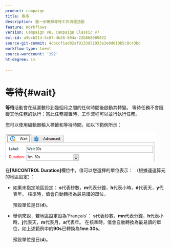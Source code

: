 ```yaml
---
product: campaign
title: 等待
description: 進一步瞭解等待工作流程活動
feature: Workflows
version: Campaign v8, Campaign Classic v7
exl-id: a9bcb214-5c87-4b26-804a-22b868905022
source-git-commit: 4cbccf1ad02af9133d51933e3e0d010b5c8c43bd
workflow-type: tm+mt
source-wordcount: '192'
ht-degree: 1%

---
```


# 等待{#wait}



**等待**&#x200B;活動會在延遲數秒到幾個月之間的任何時間後啟動其轉變。 等待任務不會阻礙其他任務的執行；當此任務擱置時，工作流程可以並行執行任務。

您可以使用編輯器輸入標籤和等待時間，如以下範例所示：

![](assets/edit_wait.png)

在&#x200B;**[!UICONTROL Duration]**&#x200B;欄位中，值可以您選擇的單位表示： （根據運運算元的地區設定）：

* 如果未指定地區設定： **s**&#x200B;代表秒數，**m**&#x200B;代表分鐘，**h**&#x200B;代表小時，**d**&#x200B;代表天，**y**&#x200B;代表年。 核準時，值會自動轉換為最易讀的單位。

  預設單位是日(**d**)。

* 舉例來說，若地區設定設為&#39;Français&#39;： **s**&#x200B;代表秒數，**mn**&#x200B;代表分鐘，**h**&#x200B;代表小時，**j**&#x200B;代表天，**m**&#x200B;代表月，**a**&#x200B;代表年。 在核準時，值會自動轉換為最易讀的單位，如上述範例中的&#x200B;**90s**&#x200B;已轉換為&#x200B;**1mn 30s**。

  預設單位是日(**d**)。
